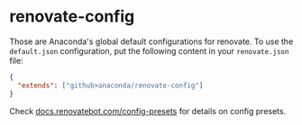 # renovate-config

Those are Anaconda's global default configurations for renovate. To use the `default.json` configuration, put the following content in your `renovate.json` file:

```json
{
  "extends": ["github>anaconda/renovate-config"]
}
```

Check [docs.renovatebot.com/config-presets](https://docs.renovatebot.com/config-presets/) for details on config presets.
